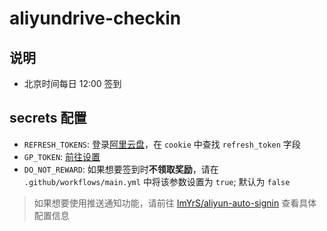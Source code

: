 # aliyundrive-checkin

## 说明
- 北京时间每日 12:00 签到

## secrets 配置
- `REFRESH_TOKENS`: 登录[阿里云盘](https://www.aliyundrive.com/drive)，在 `cookie` 中查找 `refresh_token` 字段
- `GP_TOKEN`: [前往设置](https://github.com/settings/tokens)
- `DO_NOT_REWARD`: 如果想要签到时<b>不领取奖励</b>，请在 `.github/workflows/main.yml` 中将该参数设置为 `true`; 默认为 `false`
> 如果想要使用推送通知功能，请前往 [ImYrS/aliyun-auto-signin](https://github.com/ImYrS/aliyun-auto-signin/blob/main/How-To-Use-Action.md) 查看具体配置信息
